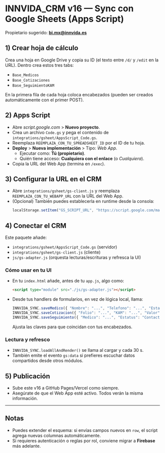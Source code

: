 # INNVIDA_CRM v16 — Sync con Google Sheets (Apps Script)

Propietario sugerido: **bi.mx@innvida.es**

## 1) Crear hoja de cálculo
Crea una hoja en Google Drive y copia su ID (el texto entre `/d/` y `/edit` en la URL). Dentro crea estos tres tabs:
- `Base_Medicos`
- `Base_Cotizaciones`
- `Base_SeguimientoKAM`

En la primera fila de cada hoja coloca encabezados (pueden ser creados automáticamente con el primer POST).

## 2) Apps Script
- Abre *script.google.com* > **Nuevo proyecto**.
- Crea un archivo `Code.gs` y pega el contenido de `integrations/gsheet/AppsScript_Code.gs`.
- Reemplaza `REEMPLAZA_CON_TU_SPREADSHEET_ID` por el ID de tu hoja.
- **Deploy** > **Nueva implementación** > Tipo: *Web App*.
  - Ejecutar como: **Tú (propietario)**.
  - Quién tiene acceso: **Cualquiera con el enlace** (o *Cualquiera*).
- Copia la URL del Web App (termina en `/exec`).

## 3) Configurar la URL en el CRM
- Abre `integrations/gsheet/gs-client.js` y reemplaza `REEMPLAZA_CON_TU_WEBAPP_URL` con la URL del Web App.
- (Opcional) También puedes establecerla en runtime desde la consola:
  ```js
  localStorage.setItem("GS_SCRIPT_URL", "https://script.google.com/macros/s/XXXXX/exec");
  ```

## 4) Conectar el CRM
Este paquete añade:
- `integrations/gsheet/AppsScript_Code.gs` (servidor)
- `integrations/gsheet/gs-client.js` (cliente)
- `js/gs-adapter.js` (orquesta lecturas/escrituras y refresca la UI)

### Cómo usar en tu UI
- En tu `index.html` añade, antes de tu `app.js`, algo como:
  ```html
  <script type="module" src="./js/gs-adapter.js"></script>
  ```
- Desde tus handlers de formularios, en vez de lógica local, llama:
  ```js
  INNVIDA_SYNC.saveMedico({ "Nombre": "...", "Telefono": "...", "Estado": "..." });
  INNVIDA_SYNC.saveCotizacion({ "Folio": "...", "KAM": "...", "Valor": 12345 });
  INNVIDA_SYNC.saveSeguimiento({ "Medico": "...", "Estatus": "Contactado", "Fecha": "2025-10-29" });
  ```
  Ajusta las claves para que coincidan con tus encabezados.

### Lectura y refresco
- `INNVIDA_SYNC.loadAllAndRender()` se llama al cargar y cada 30 s.
- También emite el evento `gs:data` si prefieres escuchar datos compartidos desde otros módulos.

## 5) Publicación
- Sube este v16 a GitHub Pages/Vercel como siempre.
- Asegúrate de que el Web App esté activo. Todos verán la misma información.

---

## Notas
- Puedes extender el esquema: si envías campos nuevos en `row`, el script agrega nuevas columnas automáticamente.
- Si requieres autenticación o reglas por rol, conviene migrar a **Firebase** más adelante.